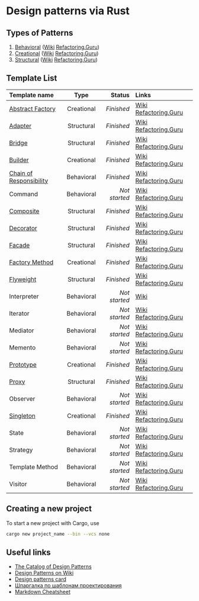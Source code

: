 # Design patterns via Rust

## Types of Patterns

1. [Behavioral](behavioral) ([Wiki](https://en.wikipedia.org/wiki/Behavioral_pattern) [Refactoring.Guru](https://refactoring.guru/design-patterns/behavioral-patterns))
1. [Creational](creational) ([Wiki](https://en.wikipedia.org/wiki/Creational_pattern) [Refactoring.Guru](https://refactoring.guru/design-patterns/creational-patterns))
1. [Structural](structural) ([Wiki](https://en.wikipedia.org/wiki/Structural_pattern) [Refactoring.Guru](https://refactoring.guru/design-patterns/structural-patterns))

## Template List

Template name                                                     |    Type    |        Status | Links |
:-----------------------------------------------------------------|:----------:|--------------:|:------|
[Abstract Factory](creational/abstract%20factory)                 | Creational |    *Finished* | [Wiki](https://en.wikipedia.org/wiki/Abstract_factory_pattern)  [Refactoring.Guru](https://refactoring.guru/design-patterns/abstract-factory) |
[Adapter](structural/adapter)                                     | Structural |    *Finished* | [Wiki](https://en.wikipedia.org/wiki/Adapter_pattern) [Refactoring.Guru](https://refactoring.guru/design-patterns/adapter) |
[Bridge](structural/bridge)                                       | Structural |    *Finished* | [Wiki](https://en.wikipedia.org/wiki/Bridge_pattern) [Refactoring.Guru](https://refactoring.guru/design-patterns/bridge) |
[Builder](creational/builder)                                     | Creational |    *Finished* | [Wiki](https://en.wikipedia.org/wiki/Builder_pattern) [Refactoring.Guru](https://refactoring.guru/design-patterns/builder) |
[Chain of Responsibility](behavioral/chain%20of%20responsibility) | Behavioral |    *Finished* | [Wiki](https://en.wikipedia.org/wiki/Chain-of-responsibility_pattern) [Refactoring.Guru](https://refactoring.guru/design-patterns/chain-of-responsibility) |
Command                                                           | Behavioral | *Not started* | [Wiki](https://en.wikipedia.org/wiki/Command_pattern) [Refactoring.Guru](https://refactoring.guru/design-patterns/command) |
[Composite](structural/composite)                                 | Structural |    *Finished* | [Wiki](https://en.wikipedia.org/wiki/Composite_pattern) [Refactoring.Guru](https://refactoring.guru/design-patterns/composite) |
[Decorator](structural/decorator)                                 | Structural |    *Finished* | [Wiki](https://en.wikipedia.org/wiki/Decorator_pattern) [Refactoring.Guru](https://refactoring.guru/design-patterns/decorator) |
[Facade](structural/facade)                                       | Structural |    *Finished* | [Wiki](https://en.wikipedia.org/wiki/Facade_pattern) [Refactoring.Guru](https://refactoring.guru/design-patterns/facade) |
[Factory Method](creational/factory%20method)                     | Creational |    *Finished* | [Wiki](https://en.wikipedia.org/wiki/Factory_method_pattern) [Refactoring.Guru](https://refactoring.guru/design-patterns/factory-method) |
[Flyweight](structural/flyweight)                                 | Structural |    *Finished* | [Wiki](https://en.wikipedia.org/wiki/Flyweight_pattern) [Refactoring.Guru](https://refactoring.guru/design-patterns/flyweight) |
Interpreter                                                       | Behavioral | *Not started* | [Wiki](https://en.wikipedia.org/wiki/Interpreter_pattern) |
Iterator                                                          | Behavioral | *Not started* | [Wiki](https://en.wikipedia.org/wiki/Iterator_pattern) [Refactoring.Guru](https://refactoring.guru/design-patterns/iterator) |
Mediator                                                          | Behavioral | *Not started* | [Wiki](https://en.wikipedia.org/wiki/Mediator_pattern) [Refactoring.Guru](https://refactoring.guru/design-patterns/mediator) |
Memento                                                           | Behavioral | *Not started* | [Wiki](https://en.wikipedia.org/wiki/Memento_pattern) [Refactoring.Guru](https://refactoring.guru/design-patterns/memento) |
[Prototype](creational/prototype)                                 | Creational |    *Finished* | [Wiki](https://en.wikipedia.org/wiki/Prototype_pattern) [Refactoring.Guru](https://refactoring.guru/design-patterns/prototype) |
[Proxy](structural/proxy)                                         | Structural |    *Finished* | [Wiki](https://en.wikipedia.org/wiki/Proxy_pattern) [Refactoring.Guru](https://refactoring.guru/design-patterns/proxy) |
Observer                                                          | Behavioral | *Not started* | [Wiki](https://en.wikipedia.org/wiki/Observer_pattern) [Refactoring.Guru](https://refactoring.guru/design-patterns/observer) |
[Singleton](creational/singleton)                                 | Creational |    *Finished* | [Wiki](https://en.wikipedia.org/wiki/Singleton_pattern) [Refactoring.Guru](https://refactoring.guru/design-patterns/singleton) |
State                                                             | Behavioral | *Not started* | [Wiki](https://en.wikipedia.org/wiki/State_pattern) [Refactoring.Guru](https://refactoring.guru/design-patterns/state) |
Strategy                                                          | Behavioral | *Not started* | [Wiki](https://en.wikipedia.org/wiki/Strategy_pattern) [Refactoring.Guru](https://refactoring.guru/design-patterns/strategy) |
Template Method                                                   | Behavioral | *Not started* | [Wiki](https://en.wikipedia.org/wiki/Template_method_pattern) [Refactoring.Guru](https://refactoring.guru/design-patterns/template-method) |
Visitor                                                           | Behavioral | *Not started* | [Wiki](https://en.wikipedia.org/wiki/Visitor_pattern) [Refactoring.Guru](https://refactoring.guru/design-patterns/visitor) |

## Creating a new project

To start a new project with Cargo, use

```bash
cargo new project_name --bin --vcs none
```

## Useful links

* [The Catalog of Design Patterns](https://refactoring.guru/design-patterns/catalog)
* [Design Patterns on Wiki](https://en.wikipedia.org/wiki/Design_Patterns)
* [Design patterns card](http://www.mcdonaldland.info/files/designpatterns/designpatternscard.pdf)
* [Шпаргалка по шаблонам проектирования](https://habrahabr.ru/post/210288/)
* [Markdown Cheatsheet](https://github.com/adam-p/markdown-here/wiki/Markdown-Cheatsheet)
